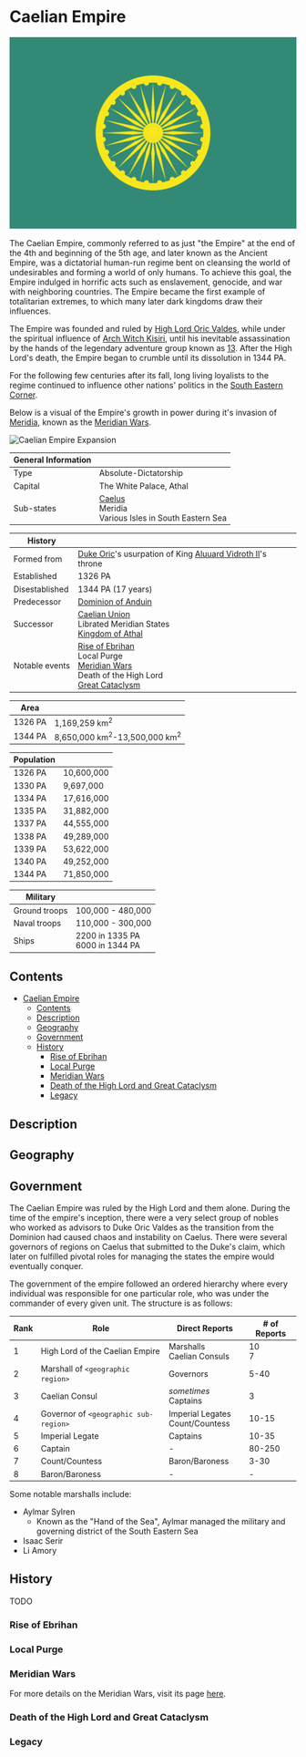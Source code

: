 # Caelian Empire

![Caelian Empire Flag](../../Media/caelian_empire_flag_creator.png)

The Caelian Empire, commonly referred to as just "the Empire" at the end of the 4th and beginning of the 5th age, and later known as the Ancient Empire, was a dictatorial human-run regime bent on cleansing the world of undesirables and forming a world of only humans. To achieve this goal, the Empire indulged in horrific acts such as enslavement, genocide, and war with neighboring countries. The Empire became the first example of totalitarian extremes, to which many later dark kingdoms draw their influences.

The Empire was founded and ruled by [High Lord Oric Valdes](../../Characters/oric_valdes.md), while under the spiritual influence of [Arch Witch Kisiri](../../Characters/kisiri.md), until his inevitable assassination by the hands of the legendary adventure group known as [13](../../Characters/13/13.md). After the High Lord's death, the Empire began to crumble until its dissolution in 1344 PA.

For the following few centuries after its fall, long living loyalists to the regime continued to influence other nations' politics in the [South Eastern Corner](../../Locations/Planes/pulchra.md#south-eastern-corner).

Below is a visual of the Empire's growth in power during it's invasion of [Meridia](../../Locations/Land/meridia.md), known as the [Meridian Wars](../../Events/meridian_wars.md).

![Caelian Empire Expansion](../../Media/caelian_empire.gif)

| General Information | |
| - | - |
| Type | Absolute-Dictatorship |
| Capital | The White Palace, Athal |
| Sub-states | [Caelus](../../Locations/Land/caelus.md)<br>Meridia<br>Various Isles in South Eastern Sea |

| History | |
| - | - |
| Formed from | [Duke Oric](../../Characters/oric_valdes.md)'s usurpation of King [Aluuard Vidroth II](../../Characters/aluuard_vidroth.md)'s throne |
| Established | 1326 PA |
| Disestablished | 1344 PA (17 years) |
| Predecessor | [Dominion of Anduin](dominion_of_anduin.md) |
| Successor | [Caelian Union](./caelian_union.md)<br>Librated Meridian States<br>[Kingdom of Athal](./kingdom_of_athal.md) |
| Notable events | [Rise of Ebrihan](../../Events/rise_of_ebrihan.md)<br>Local Purge<br>[Meridian Wars](../../Events/meridian_wars.md)<br>Death of the High Lord<br>[Great Cataclysm](../../Events/great_cataclysm.md) |

| Area | |
| - | - |
| 1326 PA | 1,169,259 km<sup>2</sup> |
| 1344 PA | 8,650,000 km<sup>2</sup>-13,500,000 km<sup>2</sup> |

| Population | |
| - | - |
| 1326 PA | 10,600,000 |
| 1330 PA | 9,697,000 |
| 1334 PA | 17,616,000 |
| 1335 PA | 31,882,000 |
| 1337 PA | 44,555,000 |
| 1338 PA | 49,289,000 |
| 1339 PA | 53,622,000 |
| 1340 PA | 49,252,000 |
| 1344 PA | 71,850,000 |

| Military | |
| - | - |
| Ground troops | 100,000 - 480,000 |
| Naval troops | 110,000 - 300,000 |
| Ships | 2200 in 1335 PA<br>6000 in 1344 PA |

## Contents

- [Caelian Empire](#caelian-empire)
  - [Contents](#contents)
  - [Description](#description)
  - [Geography](#geography)
  - [Government](#government)
  - [History](#history)
    - [Rise of Ebrihan](#rise-of-ebrihan)
    - [Local Purge](#local-purge)
    - [Meridian Wars](#meridian-wars)
    - [Death of the High Lord and Great Cataclysm](#death-of-the-high-lord-and-great-cataclysm)
    - [Legacy](#legacy)

## Description

## Geography

## Government

The Caelian Empire was ruled by the High Lord and them alone. During the time of the empire's inception, there were a very select group of nobles who worked as advisors to Duke Oric Valdes as the transition from the Dominion had caused chaos and instability on Caelus. There were several governors of regions on Caelus that submitted to the Duke's claim, which later on fulfilled pivotal roles for managing the states the empire would eventually conquer.

The government of the empire followed an ordered hierarchy where every individual was responsible for one particular role, who was under the commander of every given unit. The structure is as follows:

| Rank |  Role | Direct Reports | # of Reports |
| - | - | - | - |
| 1 | High Lord of the Caelian Empire | Marshalls<br>Caelian Consuls | 10<br>7 |
| 2 | Marshall of `<geographic region>` | Governors | 5-40 |
| 3 | Caelian Consul | *sometimes* Captains | 3 |
| 4 | Governor of `<geographic sub-region>` | Imperial Legates<br>Count/Countess | 10-15 |
| 5 | Imperial Legate | Captains | 10-35 |
| 6 | Captain | - | 80-250 |
| 7 | Count/Countess | Baron/Baroness | 3-30 |
| 8 | Baron/Baroness | - | - |

Some notable marshalls include:

- Aylmar Sylren
  - Known as the "Hand of the Sea", Aylmar managed the military and governing district of the South Eastern Sea
- Isaac Serir
- Li Amory

## History

TODO

### Rise of Ebrihan

### Local Purge

### Meridian Wars

For more details on the Meridian Wars, visit its page [here](../../Events/meridian_wars.md).

### Death of the High Lord and Great Cataclysm

### Legacy
